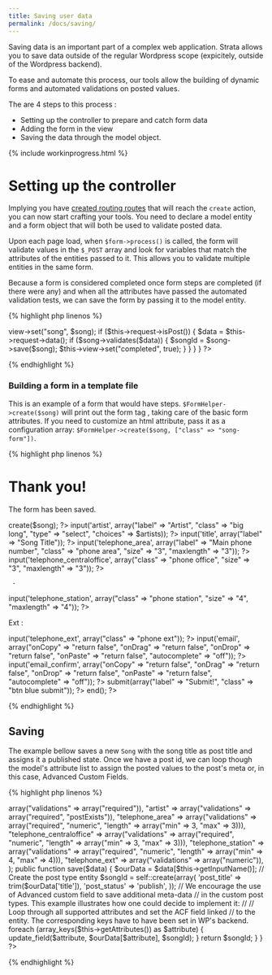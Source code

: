 ```yaml
---
title: Saving user data
permalink: /docs/saving/
---
```


Saving data is an important part of a complex web application. Strata allows you to save data outside of the regular Wordpress scope (expicitely, outside of the Wordpress backend).

To ease and automate this process, our tools allow the building of dynamic forms and automated validations on posted values.

The are 4 steps to this process :

* Setting up the controller to prepare and catch form data
* Adding the form in the view
* Saving the data through the model object.


{% include workinprogress.html %}

# Setting up the controller

Implying you have [created routing routes](/docs/routes/) that will reach the `create` action, you can now start crafting your tools. You need to declare a model entity and a form object that will both be used to validate posted data.

Upon each page load, when `$form->process()` is called, the form will validate values in the `$_POST` array and look for variables that match the attributes of the entities passed to it. This allows you to validate multiple entities in the same form.

Because a form is considered completed once form steps are completed (if there were any) and when all the attributes have passed the automated validation tests, we can save the form by passing it to the model entity.


{% highlight php linenos %}
<?php
namespace App\Controller;

use App\Model\Song;
use App\Model\Form\SongForm;

class SongsController extends AppController {

    public $helpers = array(
        "Form"
    );

    public function edit()
    {
        $postId = 15;
        $song = new SongEntity($postId);
        $this->view->set("song", $song);

        if ($this->request->isPost()) {
            $data = $this->request->data();
            if ($song->validates($data)) {
                $songId = $song->save($song);
                $this->view->set("completed", true);
            }
        }
    }
}
?>
{% endhighlight %}

### Building a form in a template file

This is an example of a form that would have steps. `$FormHelper->create($song)` will print out the form tag , taking care of the basic form attributes. If you need to customize an html attribute, pass it as a configuration array: `$FormHelper->create($song, ["class" => "song-form"])`.

{% highlight php linenos %}

<?php if (isset($completed) && $completed) : ?>

<h1>Thank you!</h1>
<p>The form has been saved.</p>

<?php else : ?>

<?php echo $FormHelper->create($song); ?>

<?php echo $FormHelper->input('artist', array("label" => "Artist", "class" => "big long", "type" => "select", "choices" => $artists)); ?>

<?php echo $FormHelper->input('title', array("label" => "Song Title")); ?>

<!-- Imagine an american phone number separated in multiple fields. Passing inline-errors => false allows
    you to decide how error messages are printed. In this example, the message is printed after all the fields and not on each fields. -->

<?php echo $FormHelper->input('telephone_area', array("label" => "Main phone number", "class" => "phone area", "size" => "3",  "maxlength" => "3")); ?>

<?php echo $FormHelper->input('telephone_centraloffice', array("class" => "phone office", "size" => "3",  "maxlength" => "3")); ?>
     -
<?php echo $FormHelper->input('telephone_station', array("class" => "phone station", "size" => "4",  "maxlength" => "4")); ?>

Ext :
<?php echo $FormHelper->input('telephone_ext', array("class" => "phone ext")); ?>


<!-- Any arguments you pass on as configurable values to the input function will be added to the final html without
    any validation. You could therefore achieve something like this, where you pass custom javascript listeners. -->

<?php echo $FormHelper->input('email', array("onCopy" => "return false", "onDrag" => "return false", "onDrop" => "return false",  "onPaste" => "return false", "autocomplete" => "off")); ?>

<?php echo $FormHelper->input('email_confirm', array("onCopy" => "return false", "onDrag" => "return false", "onDrop" => "return false",  "onPaste" => "return false", "autocomplete" => "off")); ?>

<?php echo $FormHelper->submit(array("label" => "Submit!", "class" => "btn blue submit")); ?>

<?php echo $FormHelper->end(); ?>

<?php endif; ?>
{% endhighlight %}


## Saving

The example bellow saves a new `Song` with the song title as post title and assigns it a published state. Once we have a post id, we can loop though the model's attribute list to assign the posted values to the post's meta or, in this case, Advanced Custom Fields.

{% highlight php linenos %}
<?php
namespace App\Model;

class Song extends AppCustomPostType{
{
    public $attributes = array(
        "title",                    => array("validations" => array("required")),
        "artist"                    => array("validations" => array("required", "postExists")),
        "telephone_area"            => array("validations" => array("required", "numeric", "length" => array("min" => 3, "max" => 3))),
        "telephone_centraloffice"   => array("validations" => array("required", "numeric", "length" => array("min" => 3, "max" => 3))),
        "telephone_station"         => array("validations" => array("required", "numeric", "length" => array("min" => 4, "max" => 4))),
        "telephone_ext"             => array("validations" => array("numeric")),
    );

    public function save($data)
    {

        $ourData = $data[$this->getInputName()];

        // Create the post type entity
        $songId = self::create(array(
            'post_title'    => trim($ourData['title']),
            'post_status'   => 'publish',
        ));

        // We encourage the use of Advanced custom field to save additional meta-data
        // in the custom post types. This example illustrates how one could decide to implement it:
        //
        // Loop through all supported attributes and set the ACF field linked
        // to the entity. The corresponding keys have to have been set in WP's backend.
        foreach (array_keys($this->getAttributes()) as $attribute) {
            update_field($attribute,  $ourData[$attribute], $songId);
        }

        return $songId;
    }
}
?>
{% endhighlight %}
